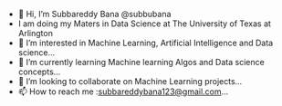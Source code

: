 - 👋 Hi, I’m Subbareddy Bana @subbubana
- I am doing my Maters in Data Science at The University of Texas at Arlington
- 👀 I’m interested in Machine Learning, Artificial Intelligence and Data science...
- 🌱 I’m currently learning Machine learning Algos and Data science concepts...
- 💞️ I’m looking to collaborate on Machine Learning projects...
- 📫 How to reach me :subbareddybana123@gmail.com...

<!---
subbubana/subbubana is a ✨ special ✨ repository because its `README.md` (this file) appears on your GitHub profile.
You can click the Preview link to take a look at your changes.
--->
